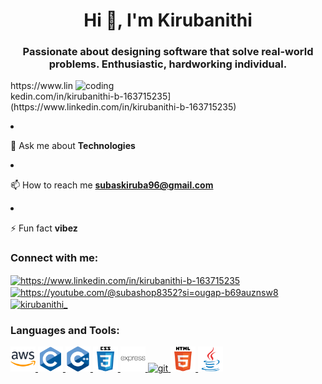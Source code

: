 

<h1 align="center">Hi 👋, I'm Kirubanithi</h1>
<h3 align="center">Passionate about designing software that solve real-world problems. Enthusiastic, hardworking individual.</h3>
<img align="right" alt="coding" width="400" src="https://www.bing.com/th/id/OGC.a82cb0d2f63585529ac902e6a56f6047?pid=1.7&rurl=https%3a%2f%2fmedia4.giphy.com%2fmedia%2fRbDKaczqWovIugyJmW%2fgiphy.gif&ehk=Cg2cmUak%2f71apxdWf%2bSuaHHW5dO94TlRzi69%2fMmLwjM%3d>

- 🌱 I’m currently learning **DSA..**

- 📝 I regularly write articles on [https://www.linkedin.com/in/kirubanithi-b-163715235](https://www.linkedin.com/in/kirubanithi-b-163715235)

- 💬 Ask me about **Technologies**

- 📫 How to reach me **subaskiruba96@gmail.com**

- ⚡ Fun fact **vibez**

<h3 align="left">Connect with me:</h3>
<p align="left">
<a href="https://linkedin.com/in/https://www.linkedin.com/in/kirubanithi-b-163715235" target="blank"><img align="center" src="https://raw.githubusercontent.com/rahuldkjain/github-profile-readme-generator/master/src/images/icons/Social/linked-in-alt.svg" alt="https://www.linkedin.com/in/kirubanithi-b-163715235" height="30" width="40" /></a>
<a href="https://www.youtube.com/c/https://youtube.com/@subashop8352?si=ougap-b69auznsw8" target="blank"><img align="center" src="https://raw.githubusercontent.com/rahuldkjain/github-profile-readme-generator/master/src/images/icons/Social/youtube.svg" alt="https://youtube.com/@subashop8352?si=ougap-b69auznsw8" height="30" width="40" /></a>
<a href="https://www.leetcode.com/kirubanithi_" target="blank"><img align="center" src="https://raw.githubusercontent.com/rahuldkjain/github-profile-readme-generator/master/src/images/icons/Social/leet-code.svg" alt="kirubanithi_" height="30" width="40" /></a>
</p>

<h3 align="left">Languages and Tools:</h3>
<p align="left"> <a href="https://aws.amazon.com" target="_blank" rel="noreferrer"> <img src="https://raw.githubusercontent.com/devicons/devicon/master/icons/amazonwebservices/amazonwebservices-original-wordmark.svg" alt="aws" width="40" height="40"/> </a> <a href="https://www.cprogramming.com/" target="_blank" rel="noreferrer"> <img src="https://raw.githubusercontent.com/devicons/devicon/master/icons/c/c-original.svg" alt="c" width="40" height="40"/> </a> <a href="https://www.w3schools.com/cpp/" target="_blank" rel="noreferrer"> <img src="https://raw.githubusercontent.com/devicons/devicon/master/icons/cplusplus/cplusplus-original.svg" alt="cplusplus" width="40" height="40"/> </a> <a href="https://www.w3schools.com/css/" target="_blank" rel="noreferrer"> <img src="https://raw.githubusercontent.com/devicons/devicon/master/icons/css3/css3-original-wordmark.svg" alt="css3" width="40" height="40"/> </a> <a href="https://expressjs.com" target="_blank" rel="noreferrer"> <img src="https://raw.githubusercontent.com/devicons/devicon/master/icons/express/express-original-wordmark.svg" alt="express" width="40" height="40"/> </a> <a href="https://git-scm.com/" target="_blank" rel="noreferrer"> <img src="https://www.vectorlogo.zone/logos/git-scm/git-scm-icon.svg" alt="git" width="40" height="40"/> </a> <a href="https://www.w3.org/html/" target="_blank" rel="noreferrer"> <img src="https://raw.githubusercontent.com/devicons/devicon/master/icons/html5/html5-original-wordmark.svg" alt="html5" width="40" height="40"/> </a> <a href="https://www.java.com" target="_blank" rel="noreferrer"> <img src="https://raw.githubusercontent.com/devicons/devicon/master/icons/java/java-original.svg" alt="java" width="40" height="40"/> </a> <a href="https://developer.mozilla.org/en-US/dakirubanithi88&show_icons=true&locale=en&layout=compact" alt="kirubanithi88" /></p>
